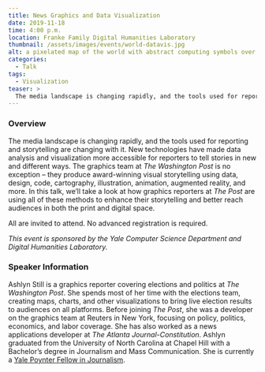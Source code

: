 ```yaml
---
title: News Graphics and Data Visualization
date: 2019-11-18
time: 4:00 p.m.
location: Franke Family Digital Humanities Laboratory
thumbnail: /assets/images/events/world-datavis.jpg
alt: a pixelated map of the world with abstract computing symbols over it 
categories:
  - Talk
tags:
  - Visualization
teaser: >
  The media landscape is changing rapidly, and the tools used for reporting and storytelling are changing with it. New technologies have made data analysis and visualization more accessible for reporters to tell stories in new and different ways. Join us for a discussion with graphics reporter Ashlyn Still to hear how *The Washington Post* is incorporating visualizations in their reporting.
---
```


### Overview
The media landscape is changing rapidly, and the tools used for reporting and storytelling are changing with it. New technologies have made data analysis and visualization more accessible for reporters to tell stories in new and different ways. The graphics team at *The Washington Post* is no exception – they produce award-winning visual storytelling using data, design, code, cartography, illustration, animation, augmented reality, and more. In this talk, we’ll take a look at how graphics reporters at *The Post* are using all of these methods to enhance their storytelling and better reach audiences in both the print and digital space.

All are invited to attend. No advanced registration is required.

*This event is sponsored by the Yale Computer Science Department and Digital Humanities Laboratory.*

### Speaker Information
Ashlyn Still is a graphics reporter covering elections and politics at *The Washington Post*. She spends most of her time with the elections team, creating maps, charts, and other visualizations to bring live election results to audiences on all platforms. Before joining *The Post*, she was a developer on the graphics team at Reuters in New York, focusing on policy, politics, economics, and labor coverage. She has also worked as a news applications developer at *The Atlanta Journal-Constitution*. Ashlyn graduated from the University of North Carolina at Chapel Hill with a Bachelor’s degree in Journalism and Mass Communication. She is currently a <a href='https://communications.yale.edu/poynter' target='_blank'>Yale Poynter Fellow in Journalism</a>.
